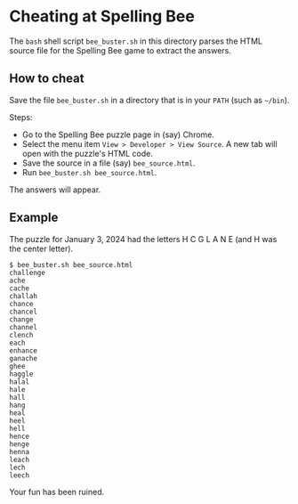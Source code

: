 # Cheating at Spelling Bee

The `bash` shell script `bee_buster.sh` in this directory parses the 
HTML source file for the Spelling Bee game to extract the answers. 

## How to cheat
Save the file `bee_buster.sh` in a directory that is in your `PATH` (such as `~/bin`).

Steps:
* Go to the Spelling Bee puzzle page in (say) Chrome.
* Select the menu item `View > Developer > View Source`. A new tab will open with the puzzle's HTML code.
* Save the source in a file (say) `bee_source.html`.
* Run `bee_buster.sh bee_source.html`.

The answers will appear. 

## Example

The puzzle for January 3, 2024 had the letters H C G L A N E (and H was the center letter).
```
$ bee_buster.sh bee_source.html 
challenge
ache
cache
challah
chance
chancel
change
channel
clench
each
enhance
ganache
ghee
haggle
halal
hale
hall
hang
heal
heel
hell
hence
henge
henna
leach
lech
leech
```

Your fun has been ruined.